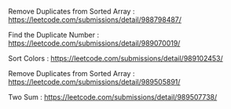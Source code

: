Remove Duplicates from Sorted Array :  https://leetcode.com/submissions/detail/988798487/



Find the Duplicate Number   :    https://leetcode.com/submissions/detail/989070019/



Sort Colors  :    https://leetcode.com/submissions/detail/989102453/




Remove Duplicates from Sorted Array :     https://leetcode.com/submissions/detail/989505891/



Two Sum :   https://leetcode.com/submissions/detail/989507738/
